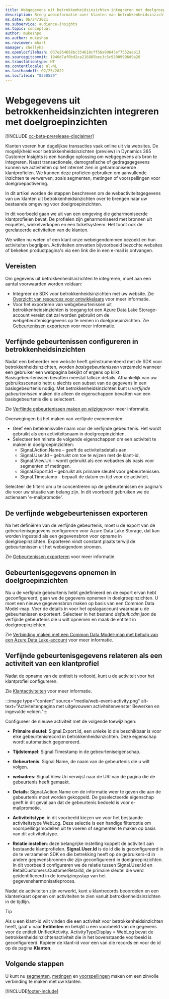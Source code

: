 ```yaml
---
title: Webgegevens uit betrokkenheidsinzichten integreren met doelgroepinzichten
description: Breng webinformatie over klanten van betrokkenheidsinzichten naar doelgroepinzichten.
ms.date: 06/24/2021
ms.subservice: audience-insights
ms.topic: conceptual
author: mukeshpo
ms.author: mukeshpo
ms.reviewer: mhart
manager: shellyha
ms.openlocfilehash: 037e264658bc354618cff56a89645ef7552aeb13
ms.sourcegitcommit: 1946d7af0bd2ca216885bec3c5c95009996d9a28
ms.translationtype: HT
ms.contentlocale: nl-NL
ms.lasthandoff: 02/25/2022
ms.locfileid: "8350539"
---
```

# <a name="integrate-web-data-from-engagement-insights-with-audience-insights"></a>Webgegevens uit betrokkenheidsinzichten integreren met doelgroepinzichten


[!INCLUDE [cc-beta-prerelease-disclaimer](../engagement-insights/includes/cc-beta-prerelease-disclaimer.md)]

Klanten voeren hun dagelijkse transacties vaak online uit via websites. De mogelijkheid voor betrokkenheidsinzichten (preview) in Dynamics 365 Customer Insights is een handige oplossing om webgegevens als bron te integreren. Naast transactionele, demografische of gedragsgegevens kunnen we activiteiten op het internet zien in geharmoniseerde klantprofielen. We kunnen deze profielen gebruiken om aanvullende inzichten te verwerven, zoals segmenten, metingen of voorspellingen voor doelgroepactivering.

In dit artikel worden de stappen beschreven om de webactiviteitsgegevens van uw klanten uit betrokkenheidsinzichten over te brengen naar uw bestaande omgeving voor doelgroepinzichten.

In dit voorbeeld gaan we uit van een omgeving die geharmoniseerde klantprofielen bevat. De profielen zijn geharmoniseerd met bronnen uit enquêtes, winkelverkopen en een ticketsysteem. Het toont ook de gerelateerde activiteiten van de klanten. 

We willen nu weten of een klant onze webeigendommen bezoekt en hun activiteiten begrijpen. Activiteiten omvatten bijvoorbeeld bezochte websites of bekeken productpagina's via een link die in een e-mail is ontvangen.

## <a name="prerequisites"></a>Vereisten

Om gegevens uit betrokkenheidsinzichten te integreren, moet aan een aantal voorwaarden worden voldaan: 

- Integreer de SDK voor betrokkenheidsinzichten met uw website. Zie [Overzicht van resources voor ontwikkelaars](../engagement-insights/developer-resources.md) voor meer informatie.
- Voor het exporteren van webgebeurtenissen uit betrokkenheidsinzichten is toegang tot een Azure Data Lake Storage-account vereist dat zal worden gebruikt om de webgebeurtenisgegevens op te nemen in doelgroepinzichten. Zie [Gebeurtenissen exporteren](../engagement-insights/export-events.md) voor meer informatie.

## <a name="configure-refined-events-in-engagement-insights"></a>Verfijnde gebeurtenissen configureren in betrokkenheidsinzichten

Nadat een beheerder een website heeft geïnstrumenteerd met de SDK voor betrokkenheidsinzichten, worden *basisgebeurtenissen* verzameld wanneer een gebruiker een webpagina bekijkt of ergens op klikt. Basisgebeurtenissen bevatten meestal talloze details. Afhankelijk van uw gebruiksscenario hebt u slechts een subset van de gegevens in een basisgebeurtenis nodig. Met betrokkenheidsinzichten kunt u *verfijnde gebeurtenissen* maken die alleen de eigenschappen bevatten van een basisgebeurtenis die u selecteert.     

Zie [Verfijnde gebeurtenissen maken en wijzigen](../engagement-insights/refined-events.md)​voor meer informatie.

Overwegingen bij het maken van verfijnde evenementen: 

- Geef een betekenisvolle naam voor de verfijnde gebeurtenis. Het wordt gebruikt als een activiteitsnaam in doelgroepinzichten.
- Selecteer ten minste de volgende eigenschappen om een activiteit te maken in doelgroepinzichten: 
    - Signal.Action.Name – geeft de activiteitsdetails aan.
    - Signal.User.Id – gebruikt om toe te wijzen met de klant-id,
    - Signal.View.Uri – wordt gebruikt als een webadres als basis voor segmenten of metingen.
    - Signal.Export.Id – gebruikt als primaire sleutel voor gebeurtenissen.
    - Signal.Timestamp – bepaalt de datum en tijd voor de activiteit.

Selecteer de filters om u te concentreren op de gebeurtenissen en pagina's die voor uw situatie van belang zijn. In dit voorbeeld gebruiken we de actienaam 'e-mailpromotie'.

## <a name="export-the-refined-web-events"></a>De verfijnde webgebeurtenissen exporteren 

Na het definiëren van de verfijnde gebeurtenis, moet u de export van de gebeurtenisgegevens configureren voor Azure Data Lake Storage, dat kan worden ingesteld als een gegevensbron voor opname in doelgroepinzichten. Exporteren vindt constant plaats terwijl de gebeurtenissen uit het webeigendom stromen.

Zie [Gebeurtenissen exporteren](../engagement-insights/export-events.md) voor meer informatie.

## <a name="ingest-event-data-to-audience-insights"></a>Gebeurtenisgegevens opnemen in doelgroepinzichten

Nu u de verfijnde gebeurtenis hebt gedefinieerd en de export ervan hebt geconfigureerd, gaan we de gegevens opnemen in doelgroepinzichten. U moet een nieuwe gegevensbron maken op basis van een Common Data Model-map. Voer de details in voor het opslagaccount waarnaar u de gebeurtenissen exporteert. Selecteer in het bestand *default.cdm.json* de verfijnde gebeurtenis die u wilt opnemen en maak de entiteit in doelgroepinzichten.

Zie [Verbinding maken met een Common Data Model-map met behulp van een Azure Data Lake-account](connect-common-data-model.md) voor meer informatie.


## <a name="relate-refined-event-data-as-an-activity-of-a-customer-profile"></a>Verfijnde gebeurtenisgegevens relateren als een activiteit van een klantprofiel

Nadat de opname van de entiteit is voltooid, kunt u de activiteit voor het klantprofiel configureren.

Zie [Klantactiviteiten](activities.md) voor meer informatie.

:::image type="content" source="media/web-event-activity.png" alt-text="Activiteitenpagina met uitgevouwen activiteitenvenster Bewerken en ingevulde velden.":::

Configureer de nieuwe activiteit met de volgende toewijzingen: 

- **Primaire sleutel**: Signal.Export.Id, een unieke id die beschikbaar is voor elke gebeurtenisrecord in betrokkenheidsinzichten. Deze eigenschap wordt automatisch gegenereerd.

- **Tijdstempel**: Signal.Timestamp in de gebeurteniseigenschap.

- **Gebeurtenis**: Signal.Name, de naam van de gebeurtenis die u wilt volgen.

- **webadres**: Signal.View.Uri verwijst naar de URI van de pagina die de gebeurtenis heeft gemaakt.

- **Details**: Signal.Action.Name om de informatie weer te geven die aan de gebeurtenis moet worden gekoppeld. De geselecteerde eigenschap geeft in dit geval aan dat de gebeurtenis bedoeld is voor e-mailpromotie.

- **Activiteitstype**: in dit voorbeeld kiezen we voor het bestaande activiteitstype WebLog. Deze selectie is een handige filteroptie om voorspellingsmodellen uit te voeren of segmenten te maken op basis van dit activiteitstype.

- **Relatie instellen**: deze belangrijke instelling koppelt de activiteit aan bestaande klantprofielen. **Signal.User.Id** is de id die is geconfigureerd in de te verzamelen SDK en die betrekking heeft op de gebruikers-id in andere gegevensbronnen die zijn geconfigureerd in doelgroepinzichten. In dit voorbeeld configureren we de relatie tussen Signal.User.Id en RetailCustomers:CustomerRetailId, de primaire sleutel die werd geïdentificeerd in de toewijzingsstap van het gegevensharmonisatieproces.

Nadat de activiteiten zijn verwerkt, kunt u klantrecords beoordelen en een klantenkaart openen om activiteiten te zien vanuit betrokkenheidsinzichten in de tijdlijn. 

> [!TIP]
> Als u een klant-id wilt vinden die een activiteit voor betrokkenheidsinzichten heeft, gaat u naar **Entiteiten** en bekijkt u een voorbeeld van de gegevens voor de entiteit UnifiedActivity. ActivityTypeDisplay = WebLog bevat de betrokkenheidsinzichtenactiviteit die in het bovenstaande voorbeeld is geconfigureerd. Kopieer de klant-id voor een van die records en voor de id op de pagina **Klanten**.

## <a name="next-steps"></a>Volgende stappen

U kunt nu [segmenten](segments.md), [metingen](measures.md) en [voorspellingen](predictions.md) maken om een zinvolle verbinding te maken met uw klanten.


[!INCLUDE[footer-include](../includes/footer-banner.md)]
